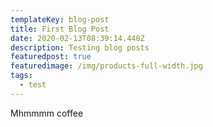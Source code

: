 ```yaml
---
templateKey: blog-post
title: First Blog Post
date: 2020-02-13T08:39:14.440Z
description: Testing blog posts
featuredpost: true
featuredimage: /img/products-full-width.jpg
tags:
  - test
---
```

Mhmmmm coffee

